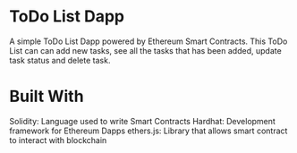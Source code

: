 # ToDo List Dapp
A simple ToDo List Dapp powered by Ethereum Smart Contracts. This ToDo List can can add new tasks, see all the tasks that has been added, update task status and delete task.

# Built With
Solidity: Language used to write Smart Contracts
Hardhat: Development framework for Ethereum Dapps
ethers.js: Library that allows smart contract to interact with blockchain
